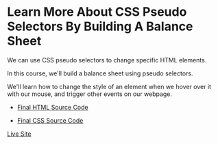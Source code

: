 # Learn More About CSS Pseudo Selectors By Building A Balance Sheet

We can use CSS pseudo selectors to change specific HTML elements.

In this course, we'll build a balance sheet using pseudo selectors. 

We'll learn how to change the style of an element when we hover over it with our mouse, and trigger other events on our webpage.

- [Final HTML Source Code](https://github.com/CERTIFIED2003/freeCodeCamp/tree/main/Responsive%20Web%20Design/11-Learn%20More%20About%20CSS%20Pseudo%20Selectors%20By%20Building%20A%20Balance%20Sheet/BalanceSheet.html)

- [Final CSS Source Code](https://github.com/CERTIFIED2003/freeCodeCamp/tree/main/Responsive%20Web%20Design/11-Learn%20More%20About%20CSS%20Pseudo%20Selectors%20By%20Building%20A%20Balance%20Sheet/styles.css)

[Live Site](https://balancesheet.certified2003.repl.co)
